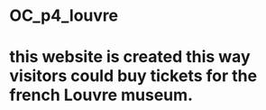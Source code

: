 # OC_p4_louvre
# this website is created this way visitors could buy tickets for the french Louvre museum.
